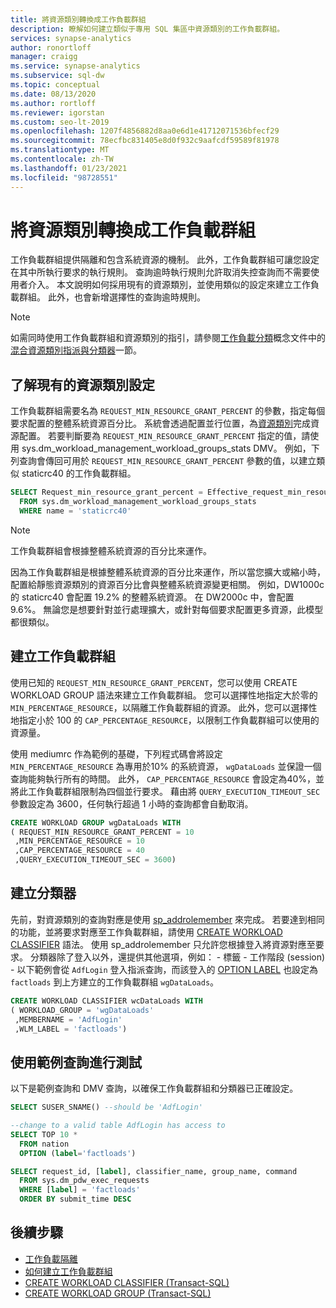 ```yaml
---
title: 將資源類別轉換成工作負載群組
description: 瞭解如何建立類似于專用 SQL 集區中資源類別的工作負載群組。
services: synapse-analytics
author: ronortloff
manager: craigg
ms.service: synapse-analytics
ms.subservice: sql-dw
ms.topic: conceptual
ms.date: 08/13/2020
ms.author: rortloff
ms.reviewer: igorstan
ms.custom: seo-lt-2019
ms.openlocfilehash: 1207f4856882d8aa0e6d1e41712071536bfecf29
ms.sourcegitcommit: 78ecfbc831405e8d0f932c9aafcdf59589f81978
ms.translationtype: MT
ms.contentlocale: zh-TW
ms.lasthandoff: 01/23/2021
ms.locfileid: "98728551"
---
```

# <a name="convert-resource-classes-to-workload-groups"></a>將資源類別轉換成工作負載群組

工作負載群組提供隔離和包含系統資源的機制。  此外，工作負載群組可讓您設定在其中所執行要求的執行規則。  查詢逾時執行規則允許取消失控查詢而不需要使用者介入。  本文說明如何採用現有的資源類別，並使用類似的設定來建立工作負載群組。  此外，也會新增選擇性的查詢逾時規則。

> [!NOTE]
> 如需同時使用工作負載群組和資源類別的指引，請參閱[工作負載分類](sql-data-warehouse-workload-classification.md)概念文件中的[混合資源類別指派與分類器](sql-data-warehouse-workload-classification.md#mixing-resource-class-assignments-with-classifiers)一節。

## <a name="understanding-the-existing-resource-class-configuration"></a>了解現有的資源類別設定

工作負載群組需要名為 `REQUEST_MIN_RESOURCE_GRANT_PERCENT` 的參數，指定每個要求配置的整體系統資源百分比。  系統會透過配置並行位置，為[資源類別](resource-classes-for-workload-management.md#what-are-resource-classes)完成資源配置。  若要判斷要為 `REQUEST_MIN_RESOURCE_GRANT_PERCENT` 指定的值，請使用 sys.dm_workload_management_workload_groups_stats <link tbd> DMV。  例如，下列查詢會傳回可用於 `REQUEST_MIN_RESOURCE_GRANT_PERCENT` 參數的值，以建立類似 staticrc40 的工作負載群組。

```sql
SELECT Request_min_resource_grant_percent = Effective_request_min_resource_grant_percent
  FROM sys.dm_workload_management_workload_groups_stats
  WHERE name = 'staticrc40'
```

> [!NOTE]
> 工作負載群組會根據整體系統資源的百分比來運作。  

因為工作負載群組是根據整體系統資源的百分比來運作，所以當您擴大或縮小時，配置給靜態資源類別的資源百分比會與整體系統資源變更相關。  例如，DW1000c 的 staticrc40 會配置 19.2% 的整體系統資源。  在 DW2000c 中，會配置 9.6%。  無論您是想要針對並行處理擴大，或針對每個要求配置更多資源，此模型都很類似。

## <a name="create-workload-group"></a>建立工作負載群組

使用已知的 `REQUEST_MIN_RESOURCE_GRANT_PERCENT`，您可以使用 CREATE WORKLOAD GROUP <link> 語法來建立工作負載群組。  您可以選擇性地指定大於零的 `MIN_PERCENTAGE_RESOURCE`，以隔離工作負載群組的資源。  此外，您可以選擇性地指定小於 100 的 `CAP_PERCENTAGE_RESOURCE`，以限制工作負載群組可以使用的資源量。  

使用 mediumrc 作為範例的基礎，下列程式碼會將設定 `MIN_PERCENTAGE_RESOURCE` 為專用於10% 的系統資源， `wgDataLoads` 並保證一個查詢能夠執行所有的時間。  此外， `CAP_PERCENTAGE_RESOURCE` 會設定為40%，並將此工作負載群組限制為四個並行要求。  藉由將 `QUERY_EXECUTION_TIMEOUT_SEC` 參數設定為 3600，任何執行超過 1 小時的查詢都會自動取消。

```sql
CREATE WORKLOAD GROUP wgDataLoads WITH  
( REQUEST_MIN_RESOURCE_GRANT_PERCENT = 10
 ,MIN_PERCENTAGE_RESOURCE = 10
 ,CAP_PERCENTAGE_RESOURCE = 40
 ,QUERY_EXECUTION_TIMEOUT_SEC = 3600)
```

## <a name="create-the-classifier"></a>建立分類器

先前，對資源類別的查詢對應是使用 [sp_addrolemember](resource-classes-for-workload-management.md#change-a-users-resource-class) 來完成。  若要達到相同的功能，並將要求對應至工作負載群組，請使用 [CREATE WORKLOAD CLASSIFIER](/sql/t-sql/statements/create-workload-classifier-transact-sql?toc=/azure/synapse-analytics/sql-data-warehouse/toc.json&bc=/azure/synapse-analytics/sql-data-warehouse/breadcrumb/toc.json&view=azure-sqldw-latest&preserve-view=true) 語法。  使用 sp_addrolemember 只允許您根據登入將資源對應至要求。  分類器除了登入以外，還提供其他選項，例如：
    - 標籤
    - 工作階段 (session)
    - 以下範例會從 `AdfLogin` 登入指派查詢，而該登入的 [OPTION LABEL](sql-data-warehouse-develop-label.md) 也設定為 `factloads` 到上方建立的工作負載群組 `wgDataLoads`。

```sql
CREATE WORKLOAD CLASSIFIER wcDataLoads WITH  
( WORKLOAD_GROUP = 'wgDataLoads'
 ,MEMBERNAME = 'AdfLogin'
 ,WLM_LABEL = 'factloads')
```

## <a name="test-with-a-sample-query"></a>使用範例查詢進行測試

以下是範例查詢和 DMV 查詢，以確保工作負載群組和分類器已正確設定。

```sql
SELECT SUSER_SNAME() --should be 'AdfLogin'

--change to a valid table AdfLogin has access to
SELECT TOP 10 *
  FROM nation
  OPTION (label='factloads')

SELECT request_id, [label], classifier_name, group_name, command
  FROM sys.dm_pdw_exec_requests
  WHERE [label] = 'factloads'
  ORDER BY submit_time DESC
```

## <a name="next-steps"></a>後續步驟

- [工作負載隔離](sql-data-warehouse-workload-isolation.md)
- [如何建立工作負載群組](quickstart-configure-workload-isolation-tsql.md)
- [CREATE WORKLOAD CLASSIFIER (Transact-SQL)](/sql/t-sql/statements/create-workload-classifier-transact-sql??view=azure-sqldw-latest&preserve-view=true)
- [CREATE WORKLOAD GROUP (Transact-SQL)](/sql/t-sql/statements/create-workload-group-transact-sql?view=azure-sqldw-latest&preserve-view=true)
